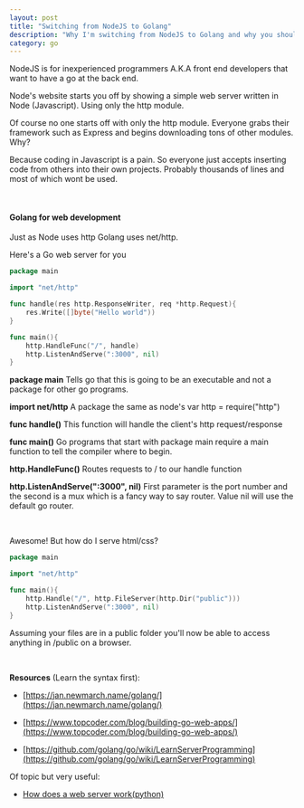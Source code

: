 ```yaml
---
layout: post
title: "Switching from NodeJS to Golang"
description: "Why I'm switching from NodeJS to Golang and why you should too. Tutorial on Go web development."
category: go
---
```


NodeJS is for inexperienced programmers A.K.A front end developers that want to have a go at the back end.  

Node's website starts you off by showing a simple web server written in Node (Javascript). Using only the http module. 

Of course no one starts off with only the http module. Everyone grabs their framework such as Express and begins downloading tons of other modules. Why? 

Because coding in Javascript is a pain. So everyone just accepts inserting code from others into their own projects. Probably thousands of lines and most of which wont be used. 

<br>

#### Golang for web development

Just as Node uses http Golang uses net/http.

Here's a Go web server for you

```go
package main

import "net/http"

func handle(res http.ResponseWriter, req *http.Request){
	res.Write([]byte("Hello world"))
}

func main(){
	http.HandleFunc("/", handle)
	http.ListenAndServe(":3000", nil)
}
```

**package main** Tells go that this is going to be an executable and not a package for other go programs.

**import net/http** A package the same as node's var http = require("http") 

**func handle()** This function will handle the client's http request/response

**func main()** Go programs that start with package main require a main function to tell the compiler where to begin.

**http.HandleFunc()** Routes requests to / to our handle function

**http.ListenAndServe(":3000", nil)** First parameter is the port number and the second is a mux which is a fancy way to say router. Value nil will use the default go router.

<br>

Awesome! But how do I serve html/css?

```go
package main

import "net/http"

func main(){
	http.Handle("/", http.FileServer(http.Dir("public")))
	http.ListenAndServe(":3000", nil)
}
```

Assuming your files are in a public folder you'll now be able to access anything in /public on a browser.

<br>


**Resources** (Learn the syntax first):

* [https://jan.newmarch.name/golang/](https://jan.newmarch.name/golang/) 

* [https://www.topcoder.com/blog/building-go-web-apps/](https://www.topcoder.com/blog/building-go-web-apps/)

* [https://github.com/golang/go/wiki/LearnServerProgramming](https://github.com/golang/go/wiki/LearnServerProgramming)

Of topic but very useful:

* [How does a web server work(python)](https://ruslanspivak.com/lsbaws-part1/)
